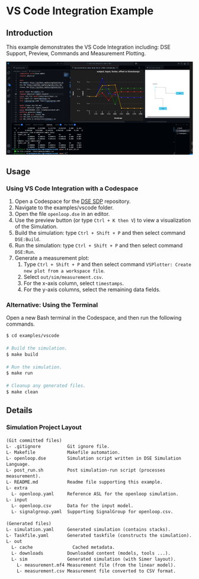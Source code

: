 # VS Code Integration Example

## Introduction

This example demonstrates the VS Code Integration including: DSE Support, Preview, Commands and Measurement Plotting.

![VS Code Simulation Dashboard](image.png)


## Usage

### Using VS Code Integration with a Codespace

1. Open a Codespace for the [DSE SDP](https://github.com/boschglobal/dse.sdp) repository.
2. Navigate to the examples/vscode folder.
3. Open the file `openloop.dse` in an editor.
4. Use the preview button (or type `Ctrl + K then V`) to view a visualization of the Simulation.
5. Build the simulation: type `Ctrl + Shift + P` and then select command `DSE:Build`.
6. Run the simulation: type `Ctrl + Shift + P` and then select command `DSE:Run`.
7. Generate a measurement plot:
    1. Type `Ctrl + Shift + P` and then select command `VSPlotter: Create new plot from a workspace file`.
    2. Select `out/sim/measurement.csv`.
    3. For the x-axis column, select `timestamps`.
    4. For the y-axis columns, select the remaining data fields.


### Alternative: Using the Terminal

Open a new Bash terminal in the Codespace, and then run the following commands.

```bash
$ cd examples/vscode

# Build the simulation.
$ make build

# Run the simulation.
$ make run

# Cleanup any generated files.
$ make clean
```


## Details

### Simulation Project Layout

```text
(Git committed files)
L- .gitignore          Git ignore file.
L- Makefile            Makefile automation.
L- openloop.dse        Simulation script written in DSE Simulation Language.
L- post_run.sh         Post simulation-run script (processes measurement).
L- README.md           Readme file supporting this example.        
L- extra           
  L- openloop.yaml     Reference ASL for the openloop simulation.
L- input
  L- openloop.csv      Data for the input model.
  L- signalgroup.yaml  Supporting SignalGroup for openloop.csv.

(Generated files)
L- simulation.yaml     Generated simulation (contains stacks).
L- Taskfile.yaml       Generated taskfile (constructs the simulation).
L- out     
  L- cache       	     Cached metadata.
  L- downloads         Downloaded content (models, tools ...).
  L- sim               Generated simulation (with Simer layout).
    L- measurement.mf4 Measurement file (from the linear model).
    L- measurement.csv Measurement file converted to CSV format.
```
